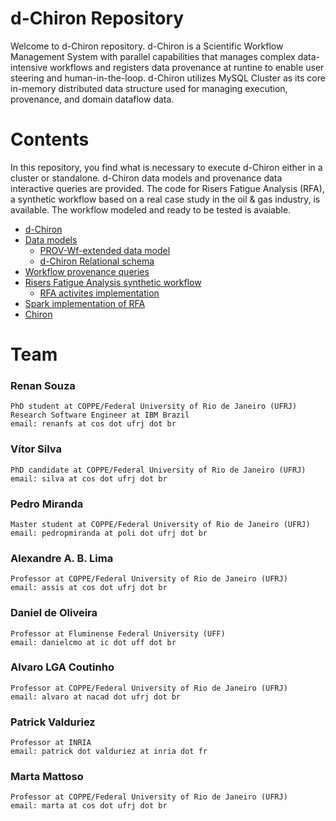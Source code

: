 # d-Chiron Repository
Welcome to d-Chiron repository. d-Chiron is a Scientific Workflow Management System with parallel capabilities that manages complex data-intensive workflows and registers data provenance at runtine to enable user steering and human-in-the-loop. d-Chiron utilizes MySQL Cluster as its core in-memory distributed data structure used for managing execution, provenance, and domain dataflow data.

# Contents

In this repository, you find what is necessary to execute d-Chiron either in a cluster or standalone. d-Chiron data models and provenance data interactive queries are provided. The code for Risers Fatigue Analysis (RFA), a synthetic workflow based on a real case study in the oil & gas industry, is available. The workflow modeled and ready to be tested is avaiable. 

- [d-Chiron](d-chiron) 
- [Data models](data-models) 
    - [PROV-Wf-extended data model](data-models/PROV-Wf-extended.png)
    - [d-Chiron Relational schema](data-models/relational-database-schema-dChiron-RFA.png) 
- [Workflow provenance queries](queries)
- [Risers Fatigue Analysis synthetic workflow](rfa-synthetic)
    - [RFA activites implementation](rfa-synthetic/rfa-activities)
- [Spark implementation of RFA](rfa-synthetic/rfa-spark)
- [Chiron](chiron)

# Team

### Renan Souza
    PhD student at COPPE/Federal University of Rio de Janeiro (UFRJ)
    Research Software Engineer at IBM Brazil
    email: renanfs at cos dot ufrj dot br

### Vítor Silva
    PhD candidate at COPPE/Federal University of Rio de Janeiro (UFRJ)
    email: silva at cos dot ufrj dot br

### Pedro Miranda
    Master student at COPPE/Federal University of Rio de Janeiro (UFRJ)
    email: pedropmiranda at poli dot ufrj dot br

### Alexandre A. B. Lima
    Professor at COPPE/Federal University of Rio de Janeiro (UFRJ)
    email: assis at cos dot ufrj dot br

### Daniel de Oliveira
    Professor at Fluminense Federal University (UFF)
    email: danielcmo at ic dot uff dot br

### Alvaro LGA Coutinho
    Professor at COPPE/Federal University of Rio de Janeiro (UFRJ)
    email: alvaro at nacad dot ufrj dot br

### Patrick Valduriez
    Professor at INRIA
    email: patrick dot valduriez at inria dot fr

### Marta Mattoso
    Professor at COPPE/Federal University of Rio de Janeiro (UFRJ)
    email: marta at cos dot ufrj dot br
